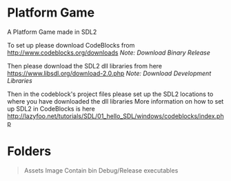 # Platform Game

A Platform Game made in SDL2


To set up please download CodeBlocks from 
http://www.codeblocks.org/downloads
*Note: Download Binary Release*

Then please download the SDL2 dll libraries from here
https://www.libsdl.org/download-2.0.php
*Note: Download Development Libraries*

Then in the codeblock's project files please set up the SDL2 locations to where you have downloaded the dll libraries
More information on how to set up SDL2 in CodeBlocks is here
http://lazyfoo.net/tutorials/SDL/01_hello_SDL/windows/codeblocks/index.php

# Folders
> Assets
Image Contain
> bin
Debug/Release executables